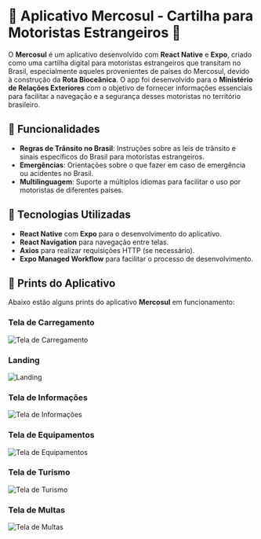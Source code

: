 # 📱 Aplicativo Mercosul - Cartilha para Motoristas Estrangeiros 🚗

O **Mercosul** é um aplicativo desenvolvido com **React Native** e **Expo**, criado como uma cartilha digital para motoristas estrangeiros que transitam no Brasil, especialmente aqueles provenientes de países do Mercosul, devido à construção da **Rota Bioceânica**. O app foi desenvolvido para o **Ministério de Relações Exteriores** com o objetivo de fornecer informações essenciais para facilitar a navegação e a segurança desses motoristas no território brasileiro.

## 🔧 Funcionalidades

- **Regras de Trânsito no Brasil**: Instruções sobre as leis de trânsito e sinais específicos do Brasil para motoristas estrangeiros.
- **Emergências**: Orientações sobre o que fazer em caso de emergência ou acidentes no Brasil.
- **Multilinguagem**: Suporte a múltiplos idiomas para facilitar o uso por motoristas de diferentes países.

## 🚀 Tecnologias Utilizadas

- **React Native** com **Expo** para o desenvolvimento do aplicativo.
- **React Navigation** para navegação entre telas.
- **Axios** para realizar requisições HTTP (se necessário).
- **Expo Managed Workflow** para facilitar o processo de desenvolvimento.

## 📸 Prints do Aplicativo

Abaixo estão alguns prints do aplicativo **Mercosul** em funcionamento:

### Tela de Carregamento
![Tela de Carregamento](assets/print_loading.jpeg)

### Landing
![Landing](assets/print_landing.jpeg)

### Tela de Informações
![Tela de Informações](assets/print_info.jpeg)

### Tela de Equipamentos
![Tela de Equipamentos](assets/print_cards.jpeg)

### Tela de Turismo
![Tela de Turismo](assets/print_tourist.jpeg)

### Tela de Multas
![Tela de Multas](assets/print_fine.jpeg)

